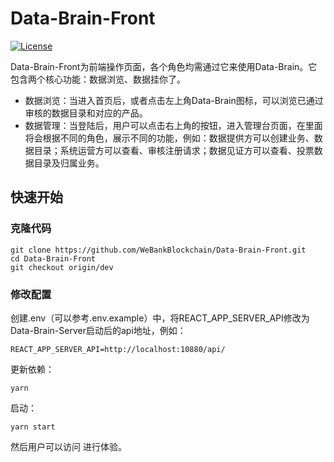 # Data-Brain-Front

[![License](https://img.shields.io/badge/license-Apache%202-4EB1BA.svg)](https://www.apache.org/licenses/LICENSE-2.0.html)


Data-Brain-Front为前端操作页面，各个角色均需通过它来使用Data-Brain。它包含两个核心功能：数据浏览、数据挂你了。

- 数据浏览：当进入首页后，或者点击左上角Data-Brain图标，可以浏览已通过审核的数据目录和对应的产品。
- 数据管理：当登陆后，用户可以点击右上角的按钮，进入管理台页面，在里面将会根据不同的角色，展示不同的功能，例如：数据提供方可以创建业务、数据目录；系统运营方可以查看、审核注册请求；数据见证方可以查看、投票数据目录及归属业务。

## 快速开始

### 克隆代码
```
git clone https://github.com/WeBankBlockchain/Data-Brain-Front.git
cd Data-Brain-Front
git checkout origin/dev
```

### 修改配置
创建.env（可以参考.env.example）中，将REACT_APP_SERVER_API修改为Data-Brain-Server启动后的api地址，例如：
```
REACT_APP_SERVER_API=http://localhost:10880/api/
```


更新依赖：
```
yarn
```

启动：
```
yarn start
```

然后用户可以访问[](http://localhost:3000) 进行体验。

